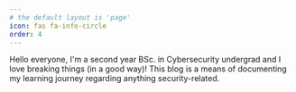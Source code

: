 ```yaml
---
# the default layout is 'page'
icon: fas fa-info-circle
order: 4
---
```

 Hello everyone, I'm a second year BSc. in Cybersecurity undergrad and I love breaking things (in a good way)! This blog is a means of documenting my learning journey regarding anything security-related.
